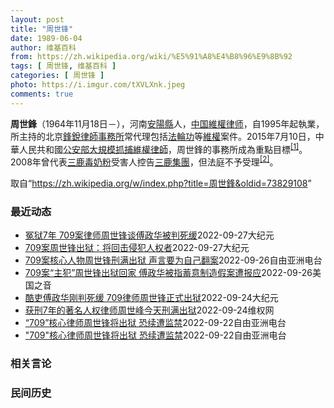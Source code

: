```yaml
---
layout: post
title: "周世锋"
date: 1989-06-04
author: 维基百科
from: https://zh.wikipedia.org/wiki/%E5%91%A8%E4%B8%96%E9%8B%92
tags: [ 周世锋, 维基百科 ]
categories: [ 周世锋 ]
photo: https://i.imgur.com/tXVLXnk.jpeg
comments: true
---
```

<div class="mw-parser-output">
<p><b>周世鋒</b>（1964年11月18日<span class="useeditintro" title="Template:BLP editintro">－</span>），河南<a href="/wiki/%E5%AE%89%E9%98%B3%E5%8E%BF" title="安阳县">安陽縣</a>人，<a href="/wiki/%E4%B8%AD%E5%8D%8E%E4%BA%BA%E6%B0%91%E5%85%B1%E5%92%8C%E5%9B%BD" title="中华人民共和国">中国</a><a href="/wiki/%E7%B6%AD%E6%AC%8A%E5%BE%8B%E5%B8%AB" class="mw-redirect" title="維權律師">維權律师</a>，自1995年起執業，所主持的北京<a href="/wiki/%E9%94%8B%E9%94%90%E5%BE%8B%E5%B8%88%E4%BA%8B%E5%8A%A1%E6%89%80" title="锋锐律师事务所">鋒銳律師事務所</a>常代理包括<a href="/wiki/%E6%B3%95%E8%BC%AA%E5%8A%9F" class="mw-redirect" title="法輪功">法輪功</a>等<a href="/wiki/%E7%B6%AD%E6%AC%8A" class="mw-redirect" title="維權">維權</a>案件。2015年7月10日，中華人民共和國<a href="/wiki/%E5%85%AC%E5%AE%89%E9%83%A8" class="mw-disambig" title="公安部">公安部</a><a href="/wiki/%E4%B8%AD%E5%9C%8B710%E3%80%8C%E7%B6%AD%E6%AC%8A%E5%BE%8B%E5%B8%AB%E3%80%8D%E5%A4%A7%E6%8A%93%E6%8D%95%E4%BA%8B%E4%BB%B6" class="mw-redirect" title="中國710「維權律師」大抓捕事件">大規模抓捕維權律師</a>，周世鋒的事務所成為重點目標<sup id="cite_ref-BBC0711_1-0" class="reference"><a href="#cite_note-BBC0711-1">[1]</a></sup>。2008年曾代表<a href="/wiki/2008%E5%B9%B4%E4%B8%AD%E5%9B%BD%E5%A5%B6%E5%88%B6%E5%93%81%E6%B1%A1%E6%9F%93%E4%BA%8B%E4%BB%B6" title="2008年中国奶制品污染事件">三鹿毒奶粉</a>受害人控告<a href="/wiki/%E4%B8%89%E9%B9%BF%E9%9B%86%E5%9B%A2" title="三鹿集团">三鹿集團</a>，但法庭不予受理<sup id="cite_ref-2" class="reference"><a href="#cite_note-2">[2]</a></sup>。
</p>
</div><noscript><img src="//zh.wikipedia.org/wiki/Special:CentralAutoLogin/start?type=1x1" alt="" title="" width="1" height="1" style="border: none; position: absolute;"></noscript>
<div class="printfooter" data-nosnippet="">取自“<a dir="ltr" href="https://zh.wikipedia.org/w/index.php?title=周世鋒&amp;oldid=73829108">https://zh.wikipedia.org/w/index.php?title=周世鋒&amp;oldid=73829108</a>”</div><div id="recent-news"><h3>最近动态</h3><ul><li><a href="https://nodebe4.github.io/waimei/2022-09-27/%E5%86%A4%E7%8B%B17%E5%B9%B4-709%E6%A1%88%E5%BE%8B%E5%B8%88%E5%91%A8%E4%B8%96%E9%94%8B%E8%B0%88%E5%82%85%E6%94%BF%E5%8D%8E%E8%A2%AB%E5%88%A4%E6%AD%BB%E7%BC%93" title="冤狱7年 709案律师周世锋谈傅政华被判死缓—— 【大纪元2022年09月28日讯】（大纪元记者林岑心、易如采访报导）“非常感谢，非常感谢，也很感激。”709案主要律师周世锋获释，9月27日接受...">冤狱7年 709案律师周世锋谈傅政华被判死缓</a><time>2022-09-27</time><a class="tag">大纪元</a></li>
<li><a href="https://nodebe4.github.io/waimei/2022-09-27/709%E6%A1%88%E5%91%A8%E4%B8%96%E9%94%8B%E5%87%BA%E7%8B%B1-%E5%B0%86%E5%9B%9E%E5%87%BB%E4%BE%B5%E7%8A%AF%E4%BA%BA%E6%9D%83%E8%80%85" title="709案周世锋出狱：将回击侵犯人权者—— 【大纪元2022年09月28日讯】（大纪元记者林岑心、易如采访报导）“非常感谢，非常感谢，也很感激。”709案主要律师周世锋获释，9月27日接受记者越洋...">709案周世锋出狱：将回击侵犯人权者</a><time>2022-09-27</time><a class="tag">大纪元</a></li>
<li><a href="https://nodebe4.github.io/waimei/2022-09-26/709%E6%A1%88%E6%A0%B8%E5%BF%83%E4%BA%BA%E7%89%A9%E5%91%A8%E4%B8%96%E9%94%8B%E5%88%91%E6%BB%A1%E5%87%BA%E7%8B%B1-%E5%A3%B0%E8%A8%80%E8%A6%81%E4%B8%BA%E8%87%AA%E5%B7%B1%E7%BF%BB%E6%A1%88" title="709案核心人物周世锋刑满出狱 声言要为自己翻案—— 中国709案核心人物，前北京锋锐律师事务所主任周世锋9月24日刑满获释，目前在北京家中接受隔离。六年前公开受审时，周世峰认罪悔罪，又说审讯公...">709案核心人物周世锋刑满出狱 声言要为自己翻案</a><time>2022-09-26</time><a class="tag">自由亚洲电台</a></li>
<li><a href="https://nodebe4.github.io/waimei/2022-09-26/709%E6%A1%88-%E4%B8%BB%E7%8A%AF-%E5%91%A8%E4%B8%96%E9%94%8B%E5%87%BA%E7%8B%B1%E5%9B%9E%E5%AE%B6-%E5%82%85%E6%94%BF%E5%8D%8E%E8%A2%AB%E6%8C%87%E8%93%84%E6%84%8F%E5%88%B6%E9%80%A0%E5%81%87%E6%A1%88%E9%81%AD%E6%8A%A5%E5%BA%94" title="709案“主犯”周世锋出狱回家 傅政华被指蓄意制造假案遭报应—— Mon, 26 Sep 2022 12:47:06 GMT 原中国司法部长傅政华（左）与原北京锋锐律师事务所主任周世锋曾是北京大...">709案“主犯”周世锋出狱回家 傅政华被指蓄意制造假案遭报应</a><time>2022-09-26</time><a class="tag">美国之音</a></li>
<li><a href="https://nodebe4.github.io/waimei/2022-09-24/%E9%85%B7%E5%90%8F%E5%82%85%E6%94%BF%E5%8D%8E%E5%88%9A%E5%88%A4%E6%AD%BB%E7%BC%93-709%E5%BE%8B%E5%B8%88%E5%91%A8%E4%B8%96%E9%94%8B%E6%AD%A3%E5%BC%8F%E5%87%BA%E7%8B%B1" title="酷吏傅政华刚判死缓 709律师周世锋正式出狱—— 【大纪元2022年09月24日讯】（大纪元记者李韵、洪宁采访报导）9月24日，作为709案件中判刑最长的北京锋锐律所主任周世锋刑满出狱。巧合的是...">酷吏傅政华刚判死缓 709律师周世锋正式出狱</a><time>2022-09-24</time><a class="tag">大纪元</a></li>
<li><a href="https://nodebe4.github.io/waimei/2022-09-24/%E8%8E%B7%E5%88%917%E5%B9%B4%E7%9A%84%E8%91%97%E5%90%8D%E4%BA%BA%E6%9D%83%E5%BE%8B%E5%B8%88%E5%91%A8%E4%B8%96%E5%B3%B0%E4%BB%8A%E5%A4%A9%E5%88%91%E6%BB%A1%E5%87%BA%E7%8B%B1" title="获刑7年的著名人权律师周世峰今天刑满出狱—— （维权网信息中心报道）2022年9月24日，本网获悉获刑7年的著名人权律师周世峰今天刑满出狱。周世锋先生目前已经回到北京的家中，他非常想念朋友们。 ...">获刑7年的著名人权律师周世峰今天刑满出狱</a><time>2022-09-24</time><a class="tag">维权网</a></li>
<li><a href="https://nodebe4.github.io/waimei/2022-09-22/709-%E6%A0%B8%E5%BF%83%E5%BE%8B%E5%B8%88%E5%91%A8%E4%B8%96%E9%94%8B%E5%B0%86%E5%87%BA%E7%8B%B1-%E6%81%90%E7%BB%AD%E9%81%AD%E7%9B%91%E7%A6%81" title="“709”核心律师周世锋将出狱 恐续遭监禁—— 因“颠覆国家政权罪”被判监七年的中国维权律师周世锋预计本周刑满。外界相信，过去定居于北京的周世锋会被安排返回河南家乡，基于他被当局视为“709事件...">“709”核心律师周世锋将出狱 恐续遭监禁</a><time>2022-09-22</time><a class="tag">自由亚洲电台</a></li>
<li><a href="https://nodebe4.github.io/waimei/2022-09-22/709-%E6%A0%B8%E5%BF%83%E5%BE%8B%E5%B8%88%E5%91%A8%E4%B8%96%E9%94%8B%E5%B0%86%E5%87%BA%E7%8B%B1-%E6%81%90%E7%BB%AD%E9%81%AD%E7%9B%91%E7%A6%81" title="“709”核心律师周世锋将出狱 恐续遭监禁—— 因“颠覆国家政权罪”被判监七年的中国维权律师周世锋预计本周刑满。外界相信，过去定居于北京的周世锋会被安排返回河南家乡，基于他被当局视为“709事件...">"709"核心律师周世锋将出狱 恐续遭监禁</a><time>2022-09-22</time><a class="tag">自由亚洲电台</a></li>
</ul></div><div id="open-opinion"><h3>相关言论</h3><ul></ul></div><div id="mjls-record"><h3>民间历史</h3><ul></ul></div>